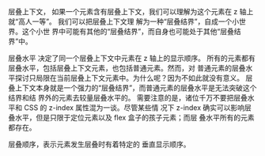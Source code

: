 层叠上下文，
如果一个元素含有层叠上下文，我们可以理解为这个元素在 z 轴上就“高人一等”。 
我们可以把层叠上下文理
解为一种“层叠结界”，自成一个小世界。这个小世
界中可能有其他的“层叠结界”，而自身也可能处于其他“层叠结界”中。

层叠水平
决定了同一个层叠上下文中元素在 z 轴上的显示顺序。
所有的元素都有层叠水平，包括层叠上下文元素，也包括普通元素。然而，对
普通元素的层叠水平探讨只局限在当前层叠上下文元素中。为什么呢？因为不如此就没有意义。
层叠上下文本身就是一个强力的“层叠结界”，而普通元素的层叠水平是无法突破这个结界和结
界外的元素去较量层叠水平的。
需要注意的是，诸位千万不要把层叠水平和 CSS 的 z-index 属性混为一谈。尽管某些情
况下 z-index 确实可以影响层叠水平，但是只限于定位元素以及 flex 盒子的孩子元素；而层
叠水平所有的元素都存在。


层叠顺序，表示元素发生层叠时有着特定的
垂直显示顺序。






